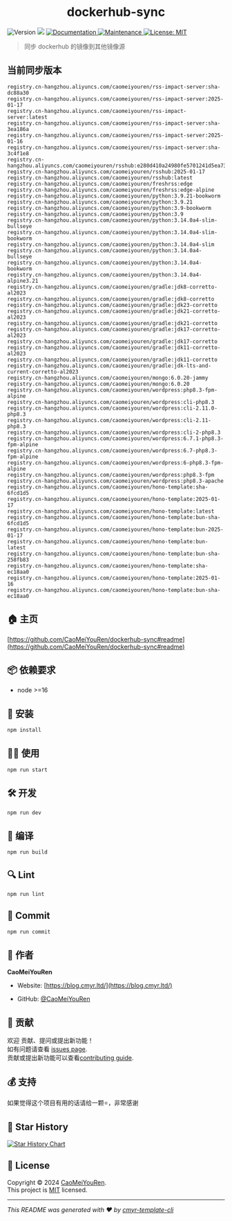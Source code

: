 <h1 align="center">dockerhub-sync </h1>
<p>
  <img alt="Version" src="https://img.shields.io/badge/version-0.1.0-blue.svg?cacheSeconds=2592000" />
  <img src="https://img.shields.io/badge/node-%3E%3D16-blue.svg" />
  <a href="https://github.com/CaoMeiYouRen/dockerhub-sync#readme" target="_blank">
    <img alt="Documentation" src="https://img.shields.io/badge/documentation-yes-brightgreen.svg" />
  </a>
  <a href="https://github.com/CaoMeiYouRen/dockerhub-sync/graphs/commit-activity" target="_blank">
    <img alt="Maintenance" src="https://img.shields.io/badge/Maintained%3F-yes-green.svg" />
  </a>
  <a href="https://github.com/CaoMeiYouRen/dockerhub-sync/blob/master/LICENSE" target="_blank">
    <img alt="License: MIT" src="https://img.shields.io/github/license/CaoMeiYouRen/dockerhub-sync?color=yellow" />
  </a>
</p>


> 同步 dockerhub 的镜像到其他镜像源

## 当前同步版本

<!-- DOCKER_START -->
```
registry.cn-hangzhou.aliyuncs.com/caomeiyouren/rss-impact-server:sha-dc88a30
registry.cn-hangzhou.aliyuncs.com/caomeiyouren/rss-impact-server:2025-01-17
registry.cn-hangzhou.aliyuncs.com/caomeiyouren/rss-impact-server:latest
registry.cn-hangzhou.aliyuncs.com/caomeiyouren/rss-impact-server:sha-3ea186a
registry.cn-hangzhou.aliyuncs.com/caomeiyouren/rss-impact-server:2025-01-16
registry.cn-hangzhou.aliyuncs.com/caomeiyouren/rss-impact-server:sha-3c4f1e8
registry.cn-hangzhou.aliyuncs.com/caomeiyouren/rsshub:e280d410a24980fe5701241d5ea73489b976eaee
registry.cn-hangzhou.aliyuncs.com/caomeiyouren/rsshub:2025-01-17
registry.cn-hangzhou.aliyuncs.com/caomeiyouren/rsshub:latest
registry.cn-hangzhou.aliyuncs.com/caomeiyouren/freshrss:edge
registry.cn-hangzhou.aliyuncs.com/caomeiyouren/freshrss:edge-alpine
registry.cn-hangzhou.aliyuncs.com/caomeiyouren/python:3.9.21-bookworm
registry.cn-hangzhou.aliyuncs.com/caomeiyouren/python:3.9.21
registry.cn-hangzhou.aliyuncs.com/caomeiyouren/python:3.9-bookworm
registry.cn-hangzhou.aliyuncs.com/caomeiyouren/python:3.9
registry.cn-hangzhou.aliyuncs.com/caomeiyouren/python:3.14.0a4-slim-bullseye
registry.cn-hangzhou.aliyuncs.com/caomeiyouren/python:3.14.0a4-slim-bookworm
registry.cn-hangzhou.aliyuncs.com/caomeiyouren/python:3.14.0a4-slim
registry.cn-hangzhou.aliyuncs.com/caomeiyouren/python:3.14.0a4-bullseye
registry.cn-hangzhou.aliyuncs.com/caomeiyouren/python:3.14.0a4-bookworm
registry.cn-hangzhou.aliyuncs.com/caomeiyouren/python:3.14.0a4-alpine3.21
registry.cn-hangzhou.aliyuncs.com/caomeiyouren/gradle:jdk8-corretto-al2023
registry.cn-hangzhou.aliyuncs.com/caomeiyouren/gradle:jdk8-corretto
registry.cn-hangzhou.aliyuncs.com/caomeiyouren/gradle:jdk23-corretto
registry.cn-hangzhou.aliyuncs.com/caomeiyouren/gradle:jdk21-corretto-al2023
registry.cn-hangzhou.aliyuncs.com/caomeiyouren/gradle:jdk21-corretto
registry.cn-hangzhou.aliyuncs.com/caomeiyouren/gradle:jdk17-corretto-al2023
registry.cn-hangzhou.aliyuncs.com/caomeiyouren/gradle:jdk17-corretto
registry.cn-hangzhou.aliyuncs.com/caomeiyouren/gradle:jdk11-corretto-al2023
registry.cn-hangzhou.aliyuncs.com/caomeiyouren/gradle:jdk11-corretto
registry.cn-hangzhou.aliyuncs.com/caomeiyouren/gradle:jdk-lts-and-current-corretto-al2023
registry.cn-hangzhou.aliyuncs.com/caomeiyouren/mongo:6.0.20-jammy
registry.cn-hangzhou.aliyuncs.com/caomeiyouren/mongo:6.0.20
registry.cn-hangzhou.aliyuncs.com/caomeiyouren/wordpress:php8.3-fpm-alpine
registry.cn-hangzhou.aliyuncs.com/caomeiyouren/wordpress:cli-php8.3
registry.cn-hangzhou.aliyuncs.com/caomeiyouren/wordpress:cli-2.11.0-php8.3
registry.cn-hangzhou.aliyuncs.com/caomeiyouren/wordpress:cli-2.11-php8.3
registry.cn-hangzhou.aliyuncs.com/caomeiyouren/wordpress:cli-2-php8.3
registry.cn-hangzhou.aliyuncs.com/caomeiyouren/wordpress:6.7.1-php8.3-fpm-alpine
registry.cn-hangzhou.aliyuncs.com/caomeiyouren/wordpress:6.7-php8.3-fpm-alpine
registry.cn-hangzhou.aliyuncs.com/caomeiyouren/wordpress:6-php8.3-fpm-alpine
registry.cn-hangzhou.aliyuncs.com/caomeiyouren/wordpress:php8.3-fpm
registry.cn-hangzhou.aliyuncs.com/caomeiyouren/wordpress:php8.3-apache
registry.cn-hangzhou.aliyuncs.com/caomeiyouren/hono-template:sha-6fcd1d5
registry.cn-hangzhou.aliyuncs.com/caomeiyouren/hono-template:2025-01-17
registry.cn-hangzhou.aliyuncs.com/caomeiyouren/hono-template:latest
registry.cn-hangzhou.aliyuncs.com/caomeiyouren/hono-template:bun-sha-6fcd1d5
registry.cn-hangzhou.aliyuncs.com/caomeiyouren/hono-template:bun-2025-01-17
registry.cn-hangzhou.aliyuncs.com/caomeiyouren/hono-template:bun-latest
registry.cn-hangzhou.aliyuncs.com/caomeiyouren/hono-template:bun-sha-258fb83
registry.cn-hangzhou.aliyuncs.com/caomeiyouren/hono-template:sha-ec18aa0
registry.cn-hangzhou.aliyuncs.com/caomeiyouren/hono-template:2025-01-16
registry.cn-hangzhou.aliyuncs.com/caomeiyouren/hono-template:bun-sha-ec18aa0
```
<!-- DOCKER_END -->

## 🏠 主页

[https://github.com/CaoMeiYouRen/dockerhub-sync#readme](https://github.com/CaoMeiYouRen/dockerhub-sync#readme)


## 📦 依赖要求


- node >=16

## 🚀 安装

```sh
npm install
```

## 👨‍💻 使用

```sh
npm run start
```

## 🛠️ 开发

```sh
npm run dev
```

## 🔧 编译

```sh
npm run build
```

## 🔍 Lint

```sh
npm run lint
```

## 💾 Commit

```sh
npm run commit
```


## 👤 作者


**CaoMeiYouRen**

* Website: [https://blog.cmyr.ltd/](https://blog.cmyr.ltd/)

* GitHub: [@CaoMeiYouRen](https://github.com/CaoMeiYouRen)


## 🤝 贡献

欢迎 贡献、提问或提出新功能！<br />如有问题请查看 [issues page](https://github.com/CaoMeiYouRen/dockerhub-sync/issues). <br/>贡献或提出新功能可以查看[contributing guide](https://github.com/CaoMeiYouRen/dockerhub-sync/blob/master/CONTRIBUTING.md).

## 💰 支持

如果觉得这个项目有用的话请给一颗⭐️，非常感谢

## 🌟 Star History

[![Star History Chart](https://api.star-history.com/svg?repos=CaoMeiYouRen/dockerhub-sync&type=Date)](https://star-history.com/#CaoMeiYouRen/dockerhub-sync&Date)

## 📝 License

Copyright © 2024 [CaoMeiYouRen](https://github.com/CaoMeiYouRen).<br />
This project is [MIT](https://github.com/CaoMeiYouRen/dockerhub-sync/blob/master/LICENSE) licensed.

***
_This README was generated with ❤️ by [cmyr-template-cli](https://github.com/CaoMeiYouRen/cmyr-template-cli)_
